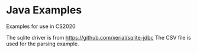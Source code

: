 # Java Examples
Examples for use in CS2020

The sqlite driver is from https://github.com/xerial/sqlite-jdbc
The CSV file is used for the parsing example.
